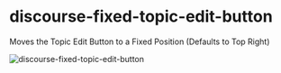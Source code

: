 # discourse-fixed-topic-edit-button
Moves the Topic Edit Button to a Fixed Position (Defaults to Top Right)

![discourse-fixed-topic-edit-button](https://github.com/denvergeeks/discourse-fixed-topic-edit-button/assets/322529/f6d5ba23-98e7-4cc7-b761-12e26bf00f50)
